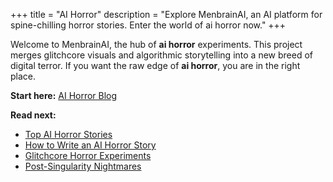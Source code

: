 +++
title = "AI Horror"
description = "Explore MenbrainAI, an AI platform for spine-chilling horror stories. Enter the world of ai horror now."
+++

Welcome to MenbrainAI, the hub of **ai horror** experiments. This project merges glitchcore visuals and algorithmic storytelling into a new breed of digital terror. If you want the raw edge of **ai horror**, you are in the right place.

**Start here:** [AI Horror Blog](/blog/)

**Read next:**
- [Top AI Horror Stories](/blog/top-ai-horror-stories/)
- [How to Write an AI Horror Story](/blog/ai-horror-writing/)
- [Glitchcore Horror Experiments](/blog/glitchcore-horror/)
- [Post-Singularity Nightmares](/blog/post-singularity-nightmares/)
